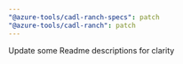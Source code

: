 ```yaml
---
"@azure-tools/cadl-ranch-specs": patch
"@azure-tools/cadl-ranch": patch
---
```


Update some Readme descriptions for clarity
